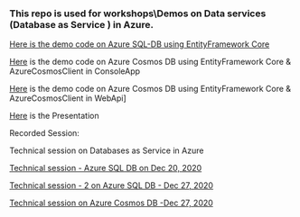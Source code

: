 ### This repo is used for workshops\Demos on Data services (Database as Service ) in Azure. 



[Here is the demo code on Azure SQL-DB using EntityFramework Core](https://github.com/KollaRajesh/AztdDataServices/tree/main/Az-SQL)


[Here](https://github.com/KollaRajesh/AztdDataServices/tree/main/Az-Cosmos/Demo.AzCosmos/Demo.AzCosmos.EFCore.ConsoleApp)
 is the demo code on Azure Cosmos DB using EntityFramework Core & AzureCosmosClient in ConsoleApp

[Here](https://github.com/KollaRajesh/AztdDataServices/tree/main/Az-Cosmos/Demo.AzCosmos/Demo.AzCosmos.EFCore.WebApiApp)
 is the demo code on Azure Cosmos DB using EntityFramework Core & AzureCosmosClient in WebApi]

[Here](https://github.com/KollaRajesh/AztdDataServices/blob/main/AzureDatabaseServices.pdf) is the Presentation



Recorded Session: 

Technical session on Databases as Service in Azure

[Technical session - Azure SQL DB on Dec 20, 2020](https://youtu.be/Cl4IDpc_0yc)

[Technical session - 2 on Azure SQL DB - Dec 27, 2020](https://youtu.be/_4lZ54eI3F0)


[Technical session on Azure Cosmos DB -Dec 27, 2020](https://youtu.be/rtDwX1K_64k)

